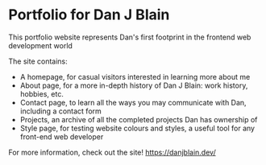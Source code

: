 # Portfolio for Dan J Blain

This portfolio website represents Dan's first footprint in the frontend web development world

The site contains:
  - A homepage, for casual visitors interested in learning more about me
  - About page, for a more in-depth history of Dan J Blain: work history, hobbies, etc.
  - Contact page, to learn all the ways you may communicate with Dan, including a contact form
  - Projects, an archive of all the completed projects Dan has ownership of
  - Style page, for testing website colours and styles, a useful tool for any front-end web developer

For more information, check out the site!  https://danjblain.dev/
